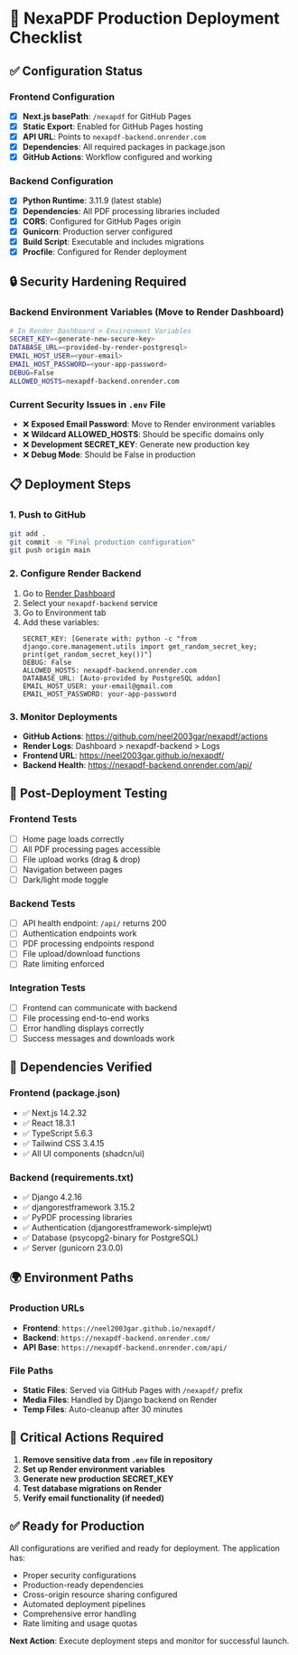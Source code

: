 # 🚀 NexaPDF Production Deployment Checklist

## ✅ Configuration Status

### Frontend Configuration
- [x] **Next.js basePath**: `/nexapdf` for GitHub Pages
- [x] **Static Export**: Enabled for GitHub Pages hosting
- [x] **API URL**: Points to `nexapdf-backend.onrender.com`
- [x] **Dependencies**: All required packages in package.json
- [x] **GitHub Actions**: Workflow configured and working

### Backend Configuration
- [x] **Python Runtime**: 3.11.9 (latest stable)
- [x] **Dependencies**: All PDF processing libraries included
- [x] **CORS**: Configured for GitHub Pages origin
- [x] **Gunicorn**: Production server configured
- [x] **Build Script**: Executable and includes migrations
- [x] **Procfile**: Configured for Render deployment

## 🔒 Security Hardening Required

### Backend Environment Variables (Move to Render Dashboard)
```bash
# In Render Dashboard > Environment Variables
SECRET_KEY=<generate-new-secure-key>
DATABASE_URL=<provided-by-render-postgresql>
EMAIL_HOST_USER=<your-email>
EMAIL_HOST_PASSWORD=<your-app-password>
DEBUG=False
ALLOWED_HOSTS=nexapdf-backend.onrender.com
```

### Current Security Issues in `.env` File
- ❌ **Exposed Email Password**: Move to Render environment variables
- ❌ **Wildcard ALLOWED_HOSTS**: Should be specific domains only
- ❌ **Development SECRET_KEY**: Generate new production key
- ❌ **Debug Mode**: Should be False in production

## 📋 Deployment Steps

### 1. Push to GitHub
```bash
git add .
git commit -m "Final production configuration"
git push origin main
```

### 2. Configure Render Backend
1. Go to [Render Dashboard](https://dashboard.render.com/)
2. Select your `nexapdf-backend` service
3. Go to Environment tab
4. Add these variables:
   ```
   SECRET_KEY: [Generate with: python -c "from django.core.management.utils import get_random_secret_key; print(get_random_secret_key())"]
   DEBUG: False
   ALLOWED_HOSTS: nexapdf-backend.onrender.com
   DATABASE_URL: [Auto-provided by PostgreSQL addon]
   EMAIL_HOST_USER: your-email@gmail.com
   EMAIL_HOST_PASSWORD: your-app-password
   ```

### 3. Monitor Deployments
- **GitHub Actions**: https://github.com/neel2003gar/nexapdf/actions
- **Render Logs**: Dashboard > nexapdf-backend > Logs
- **Frontend URL**: https://neel2003gar.github.io/nexapdf/
- **Backend Health**: https://nexapdf-backend.onrender.com/api/

## 🧪 Post-Deployment Testing

### Frontend Tests
- [ ] Home page loads correctly
- [ ] All PDF processing pages accessible
- [ ] File upload works (drag & drop)
- [ ] Navigation between pages
- [ ] Dark/light mode toggle

### Backend Tests
- [ ] API health endpoint: `/api/` returns 200
- [ ] Authentication endpoints work
- [ ] PDF processing endpoints respond
- [ ] File upload/download functions
- [ ] Rate limiting enforced

### Integration Tests
- [ ] Frontend can communicate with backend
- [ ] File processing end-to-end works
- [ ] Error handling displays correctly
- [ ] Success messages and downloads work

## 🔧 Dependencies Verified

### Frontend (package.json)
- ✅ Next.js 14.2.32
- ✅ React 18.3.1
- ✅ TypeScript 5.6.3
- ✅ Tailwind CSS 3.4.15
- ✅ All UI components (shadcn/ui)

### Backend (requirements.txt)
- ✅ Django 4.2.16
- ✅ djangorestframework 3.15.2
- ✅ PyPDF processing libraries
- ✅ Authentication (djangorestframework-simplejwt)
- ✅ Database (psycopg2-binary for PostgreSQL)
- ✅ Server (gunicorn 23.0.0)

## 🌍 Environment Paths

### Production URLs
- **Frontend**: `https://neel2003gar.github.io/nexapdf/`
- **Backend**: `https://nexapdf-backend.onrender.com/`
- **API Base**: `https://nexapdf-backend.onrender.com/api/`

### File Paths
- **Static Files**: Served via GitHub Pages with `/nexapdf/` prefix
- **Media Files**: Handled by Django backend on Render
- **Temp Files**: Auto-cleanup after 30 minutes

## 🚨 Critical Actions Required

1. **Remove sensitive data from `.env` file in repository**
2. **Set up Render environment variables**
3. **Generate new production SECRET_KEY**
4. **Test database migrations on Render**
5. **Verify email functionality (if needed)**

## ✅ Ready for Production

All configurations are verified and ready for deployment. The application has:
- Proper security configurations
- Production-ready dependencies
- Cross-origin resource sharing configured
- Automated deployment pipelines
- Comprehensive error handling
- Rate limiting and usage quotas

**Next Action**: Execute deployment steps and monitor for successful launch.